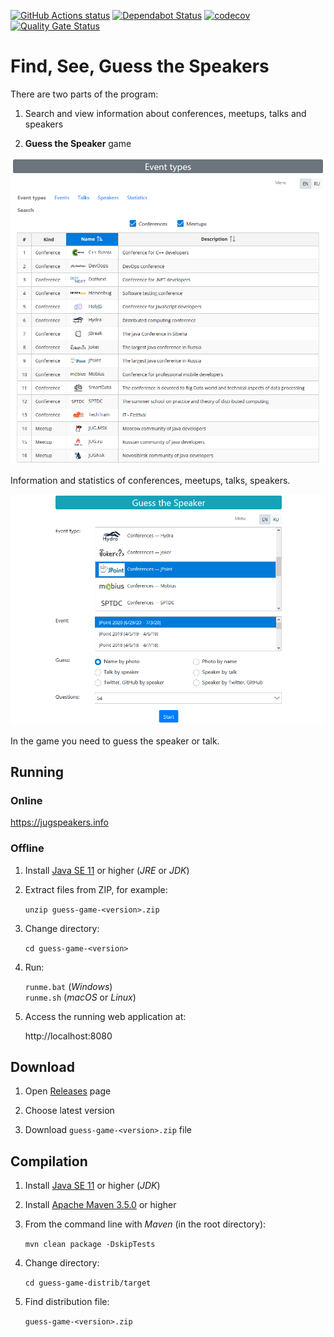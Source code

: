 <a href="https://github.com/JugruGroup/guess-game/actions"><img alt="GitHub Actions status" src="https://github.com/JugruGroup/guess-game/workflows/Build/badge.svg"></a>
[![Dependabot Status](https://api.dependabot.com/badges/status?host=github&repo=JugruGroup/guess-game)](https://github.com/JugruGroup/guess-game/network/updates)
[![codecov](https://codecov.io/gh/JugruGroup/guess-game/branch/master/graph/badge.svg)](https://codecov.io/gh/JugruGroup/guess-game)
[![Quality Gate Status](https://sonarcloud.io/api/project_badges/measure?project=JugruGroup_guess-game&metric=alert_status)](https://sonarcloud.io/dashboard?id=JugruGroup_guess-game)

# Find, See, Guess the Speakers

There are two parts of the program:
1. Search and view information about conferences, meetups, talks and speakers

1. **Guess the Speaker** game

![Information](/documents/images/information.png)

Information and statistics of conferences, meetups, talks, speakers.

![Game](/documents/images/game.png)

In the game you need to guess the speaker or talk.

## Running

### Online

https://jugspeakers.info

### Offline

1. Install [Java SE 11](https://www.oracle.com/technetwork/java/javase/downloads/index.html) or higher (*JRE* or *JDK*)

1. Extract files from ZIP, for example:

    `unzip guess-game-<version>.zip`

1. Change directory:

    `cd guess-game-<version>`

1. Run:

    `runme.bat` (*Windows*)  
    `runme.sh` (*macOS* or *Linux*)

1. Access the running web application at:

    http://localhost:8080

## Download

1. Open [Releases](https://github.com/JugruGroup/guess-game/releases) page

1. Choose latest version

1. Download `guess-game-<version>.zip` file

## Compilation

1. Install [Java SE 11](https://www.oracle.com/technetwork/java/javase/downloads/index.html) or higher (*JDK*)

1. Install [Apache Maven 3.5.0](https://maven.apache.org/download.cgi) or higher

1. From the command line with *Maven* (in the root directory):

    `mvn clean package -DskipTests`

1. Change directory:

    `cd guess-game-distrib/target`

1. Find distribution file:

    `guess-game-<version>.zip`
